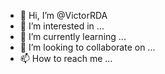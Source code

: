 - 👋 Hi, I’m @VictorRDA
- 👀 I’m interested in ...
- 🌱 I’m currently learning ...
- 💞️ I’m looking to collaborate on ...
- 📫 How to reach me ...

<!---
VictorRDA/VictorRDA is a ✨ special ✨ repository because its `README.md` (this file) appears on your GitHub profile.
You can click the Preview link to take a look at your changes.
--->
